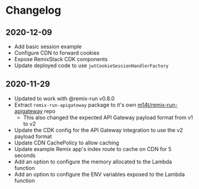 # Changelog

## 2020-12-09

- Add basic session example
- Configure CDN to forward cookies
- Expose RemixStack CDK components
- Update deployed code to use `jwtCookieSessionHandlerFactory`

## 2020-11-29

- Updated to work with @remix-run v0.8.0
- Extract `remix-run-apigateway` package to it's own [m14t/remix-run-apigateway](https://github.com/m14t/remix-run-apigateway) repo
  - This also changed the expected API Gateway payload format from v1 to v2
- Update the CDK config for the API Gateway integration to use the v2 payload format
- Update CDN CachePolicy to allow caching
- Update example Remix app's index route to cache on CDN for 5 seconds
- Add an option to configure the memory allocated to the Lambda function
- Add an option to configure the ENV variables exposed to the Lambda function
